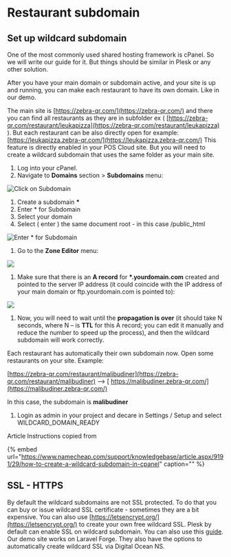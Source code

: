 # Restaurant subdomain

## Set up wildcard subdomain

One of the most commonly used shared hosting framework is cPanel. So we will write our guide for it. But things should be similar in Plesk or any other solution.

After you have your main domain or subdomain active, and your site is up and running, you can make each restaurant to have its own domain. Like in our demo.

The main site is [https://zebra-qr.com/](https://zebra-qr.com/) and there you can find all restaurants as they are in subfolder ex \( [https://zebra-qr.com/restaurant/leukapizza](https://zebra-qr.com/restaurant/leukapizza) \). But each restaurant can be also directly open for example: [https://leukapizza.zebra-qr.com/](https://leukapizza.zebra-qr.com/) This feature is directly enabled in your POS Cloud site. But you will need to create a wildcard subdomain that uses the same folder as your main site.

1. Log into your cPanel.  
2. Navigate to **Domains** section &gt; **Subdomains** menu:

![Click on Subdomain](https://i.imgur.com/vZwGbTb.png)

1. Create a subdomain **\***
2. Enter \* for Subdomain
3. Select your domain
4. Select \( enter \) the same document root - in this case /public\_html

![Enter \* for Subdomain](https://i.imgur.com/pvLR1Qb.png)

1. Go to the **Zone Editor** menu:

![](https://i.imgur.com/DP4iqZo.png)

1. Make sure that there is an **A record** for **\*.yourdomain.com** created and pointed to the server IP address \(it could coincide with the IP address of your main domain or ftp.yourdomain.com is pointed to\):

![](https://i.imgur.com/jis2IiF.png)

1. Now, you will need to wait until the **propagation is over** \(it should take N seconds, where N – is **TTL** for this A record; you can edit it manually and reduce the number to speed up the process\), and then the wildcard subdomain will work correctly.

Each restaurant has automatically their own subdomain now. Open some restaurants on your site. Example:

[https://zebra-qr.com/restaurant/malibudiner](https://zebra-qr.com/restaurant/malibudiner) --&gt; [ https://malibudiner.zebra-qr.com/](https://malibudiner.zebra-qr.com/)

In this case, the subdomain is **malibudiner**

1. Login as admin in your project and decare in Settings / Setup and select WILDCARD\_DOMAIN\_READY

Article Instructions copied from

{% embed url="https://www.namecheap.com/support/knowledgebase/article.aspx/9191/29/how-to-create-a-wildcard-subdomain-in-cpanel" caption="" %}

## **SSL - HTTPS**

By default the wildcard subdomains are not SSL protected. To do that you can buy or issue wildcard SSL certificate - sometimes they are a bit expensive. You can also use [https://letsencrypt.org/](https://letsencrypt.org/) to create your own free wildcard SSL. Plesk by default can enable SSL on wildcard subdomain. You can also use this [guide](https://medium.com/@saurabh6790/generate-wildcard-ssl-certificate-using-lets-encrypt-certbot-273e432794d7). Our demo site works on Laravel Forge. They also have the options to automatically create wildcard SSL via Digital Ocean NS.

